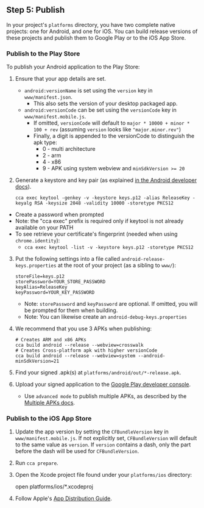 ## Step 5: Publish

In your project's `platforms` directory, you have two complete native projects: one for Android, and one for iOS. You can build release versions of these projects and publish them to Google Play or to the iOS App Store.

### Publish to the Play Store

To publish your Android application to the Play Store:

1. Ensure that your app details are set.
    * `android:versionName` is set using the `version` key in `www/manifest.json`.
       * This also sets the version of your desktop packaged app.
    * `android:versionCode` can be set using the `versionCode` key in `www/manifest.mobile.js`.
       * If omitted, `versionCode` will default to `major * 10000 + minor * 100 + rev` (assuming `version` looks like `"major.minor.rev"`)
       * Finally, a digit is appended to the versionCode to distinguish the apk type:
         * 0 - multi architecture
         * 2 - arm
         * 4 - x86
         * 9 - APK using system webview and `minSdkVersion >= 20`

2. Generate a keystore and key pair (as explained [in the Android developer docs](http://developer.android.com/tools/publishing/app-signing.html#signing-manually)).
   ```
   cca exec keytool -genkey -v -keystore keys.p12 -alias ReleaseKey -keyalg RSA -keysize 2048 -validity 10000 -storetype PKCS12
   ```
  * Create a password when prompted
  * Note: the "cca exec" prefix is required only if keytool is not already available on your PATH
  * To see retrieve your certificate's fingerprint (needed when using `chrome.identity`):
    * `cca exec keytool -list -v -keystore keys.p12 -storetype PKCS12`


3. Put the following settings into a file called `android-release-keys.properties` at the root of your project (as a sibling to `www/`):

    ```
    storeFile=keys.p12
    storePassword=YOUR_STORE_PASSWORD
    keyAlias=ReleaseKey
    keyPassword=YOUR_KEY_PASSWORD
    ```
    * Note: `storePassword` and `keyPassword` are optional. If omitted, you will be prompted for them when building.
    * Note: You can likewise create an `android-debug-keys.properties`

4. We recommend that you use 3 APKs when publishing:
   ```
   # Creates ARM and x86 APKs
   cca build android --release --webview=crosswalk
   # Creates Cross-platform apk with higher versionCode
   cca build android --release --webview=system --android-minSdkVersion=21
   ```

5. Find your signed .apk(s) at `platforms/android/out/*-release.apk`.

6. Upload your signed application to the [Google Play developer console](https://play.google.com/apps/publish).
   * Use `advanced mode` to publish multiple APKs, as described by the [Multiple APKs docs](http://developer.android.com/google/play/publishing/multiple-apks.html).

### Publish to the iOS App Store

1. Update the app version by setting the `CFBundleVersion` key in `www/manifest.mobile.js`. If not explicitly set, `CFBundleVersion` will default to the same value as `version`. If `version` contains a dash, only the part before the dash will be used for `CFBundleVersion`.

2. Run `cca prepare`.

2. Open the Xcode project file found under your `platforms/ios` directory:

    open platforms/ios/*.xcodeproj

3. Follow Apple's [App Distribution Guide](https://developer.apple.com/library/ios/documentation/IDEs/Conceptual/AppDistributionGuide/Introduction/Introduction.html).
